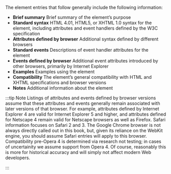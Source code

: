The element entries that follow generally include the following information:
* **Brief summary**        Brief summary of the element’s purpose
* **Standard syntax**     HTML 4.01, HTML5, or XHTML 1.0 syntax for the element,
                        including attributes and event handlers defined by the W3C specification
* **Attributes defined by browser**     Additional syntax defined by different browsers
* **Standard events**                   Descriptions of event handler attributes for the element
* **Events defined by browser**         Additional event attributes introduced by other
                                        browsers, primarily by Internet Explorer
* **Examples**                          Examples using the element
* **Compatibility**                     The element’s general compatibility with HTML and XHTML
                                        specifications and browser versions
* **Notes**                             Additional information about the element


:::tip Note
Listings of attributes and events defined by browser versions assume that these attributes
and events generally remain associated with later versions of that browser. For example,
attributes defined by Internet Explorer 4 are valid for Internet Explorer 5 and higher, and
attributes defined for Netscape 4 remain valid for Netscape browsers as well as Firefox. Safari
information focuses on Safari 2 and 3. The Google Chrome browser is not always directly called
out in this book, but, given its reliance on the WebKit engine, you should assume Safari entries
will apply to this browser. Compatibility pre-Opera 4 is determined via research not testing; in
cases of uncertainity we assume support from Opera 4. Of course, reasonably this is more for
historical accuracy and will simply not affect modern Web developers.

:::